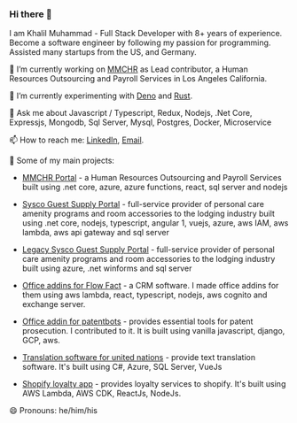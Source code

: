 ### Hi there 👋

I am Khalil Muhammad - Full Stack Developer with 8+ years of experience. Become a software engineer by following my passion for programming. Assisted many startups from the US, and Germany.

🔭 I’m currently working on [MMCHR](https://www.mmchr.com/) as Lead contributor, a Human Resources Outsourcing and Payroll Services in Los Angeles California.

🌱 I’m currently experimenting with [Deno](https://deno.land/) and [Rust](https://www.rust-lang.org/).

💬 Ask me about Javascript / Typescript, Redux, Nodejs, .Net Core, Expressjs, Mongodb, Sql Server, Mysql, Postgres, Docker, Microservice

📫 How to reach me: [LinkedIn](https://www.linkedin.com/in/khalil-mirza/), [Email](mailTo:khalilmohammadmirza@gmail.com).

🚀 Some of my main projects:
- [MMCHR Portal](http://mmcapp001.azurewebsites.net/) - a Human Resources Outsourcing and Payroll Services built using .net core, azure, azure functions, react, sql server and nodejs

- [Sysco Guest Supply Portal](http://vcmsystems.com/) - full-service provider of personal care amenity programs and room accessories to the lodging industry built using .net core, nodejs, typescript, angular 1, vuejs, azure, aws IAM, aws lambda, aws api gateway and sql server

- [Legacy Sysco Guest Supply Portal](https://www.sgs-vendorcompliance.com/) - full-service provider of personal care amenity programs and room accessories to the lodging industry built using azure, .net winforms and sql server

- [Office addins for Flow Fact](https://www.flowfact.de/) - a CRM software. I made office addins for them using aws lambda, react, typescript, nodejs, aws cognito and exchange server.

- [Office addin for patentbots](https://www.patentbots.com/) - provides essential tools for patent prosecution. I contributed to it. It is built using vanilla javascript, django, GCP, aws.

- [Translation software for united nations](https://www.un.org/dgacm/en/content/gtext) - provide text translation software. It's built using C#, Azure, SQL Server, VueJs

- [Shopify loyalty app](https://www.inveterate.com/) - provides loyalty services to shopify. It's built using AWS Lambda, AWS CDK, ReactJs, NodeJs.

😄 Pronouns: he/him/his

<!--
**KhalilMohammad/KhalilMohammad** is a ✨ _special_ ✨ repository because its `README.md` (this file) appears on your GitHub profile.

Here are some ideas to get you started:

- 🔭 I’m currently working on ...
- 🌱 I’m currently learning ...
- 👯 I’m looking to collaborate on ...
- 🤔 I’m looking for help with ...
- 💬 Ask me about ...
- 📫 How to reach me: ...
- 😄 Pronouns: ...
- ⚡ Fun fact: ...
-->
